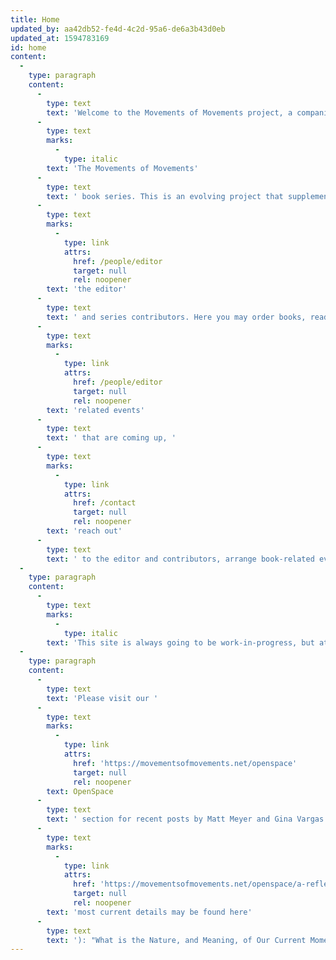 ```yaml
---
title: Home
updated_by: aa42db52-fe4d-4c2d-95a6-de6a3b43d0eb
updated_at: 1594783169
id: home
content:
  -
    type: paragraph
    content:
      -
        type: text
        text: 'Welcome to the Movements of Movements project, a companion to '
      -
        type: text
        marks:
          -
            type: italic
        text: 'The Movements of Movements'
      -
        type: text
        text: ' book series. This is an evolving project that supplements the series with updates from '
      -
        type: text
        marks:
          -
            type: link
            attrs:
              href: /people/editor
              target: null
              rel: noopener
        text: 'the editor'
      -
        type: text
        text: ' and series contributors. Here you may order books, read reviews, find out about '
      -
        type: text
        marks:
          -
            type: link
            attrs:
              href: /people/editor
              target: null
              rel: noopener
        text: 'related events'
      -
        type: text
        text: ' that are coming up, '
      -
        type: text
        marks:
          -
            type: link
            attrs:
              href: /contact
              target: null
              rel: noopener
        text: 'reach out'
      -
        type: text
        text: ' to the editor and contributors, arrange book-related events, and learn more about the individual volumes.'
  -
    type: paragraph
    content:
      -
        type: text
        marks:
          -
            type: italic
        text: 'This site is always going to be work-in-progress, but at the moment it is also still under construction. So don’t mind the blank spaces, we’ll be filling them in soon!'
  -
    type: paragraph
    content:
      -
        type: text
        text: 'Please visit our '
      -
        type: text
        marks:
          -
            type: link
            attrs:
              href: 'https://movementsofmovements.net/openspace'
              target: null
              rel: noopener
        text: OpenSpace
      -
        type: text
        text: ' section for recent posts by Matt Meyer and Gina Vargas. On Friday, July 24, 2020, (11:00 a.m. US Eastern Daylight Time), Matt, Gina and other contributors to the Movement of Movement series will be discussing the current political moment live on Facebook and via Zoom (the '
      -
        type: text
        marks:
          -
            type: link
            attrs:
              href: 'https://movementsofmovements.net/openspace/a-reflection-on-the-current-moment'
              target: null
              rel: noopener
        text: 'most current details may be found here'
      -
        type: text
        text: '): "What is the Nature, and Meaning, of Our Current Moment? A Movements of Movements Conversation."'
---
```

